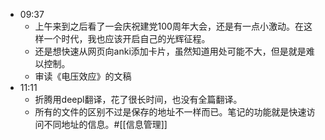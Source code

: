 - 09:37
    - 上午来到之后看了一会庆祝建党100周年大会，还是有一点小激动。在这样一个时代，我也应该开启自己的光辉征程。
    - 还是想快速从网页向anki添加卡片，虽然知道用处可能不大，但是就是难以控制。
    - 审读《电压效应》的文稿
- 11:11 
    - 折腾用deepl翻译，花了很长时间，也没有全篇翻译。 
    - 所有的文件的区别不过是保存的地址不一样而已。笔记的功能就是快速访问不同地址的信息。#[[信息管理]]
